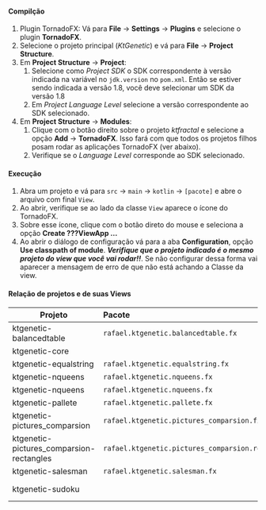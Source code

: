#### Compilção

1. Plugin TornadoFX: Vá para **File** -> **Settings** 
-> **Plugins** e selecione o plugin **TornadoFX**.
2. Selecione o projeto principal (*KtGenetic*) e vá para 
**File** -> **Project Structure**.
3. Em **Project Structure** -> **Project**:
    1. Selecione como 
*Project SDK* o SDK correspondente à versão indicada na 
variável no `jdk.version` no `pom.xml`. Então se estiver 
sendo indicada a versão 1.8, você deve selecionar um SDK 
da versão 1.8
    2. Em *Project Language Level* selecione a versão 
correspondente ao SDK selecionado.
4. Em **Project Structure** -> **Modules**:
    1. Clique com o botão direito sobre o projeto 
*ktfractal* e selecione a opção **Add** -> **TornadoFX**. 
Isso fará com que todos os projetos filhos posam rodar as 
aplicações TornadoFX (ver abaixo).
    2. Verifique se o *Language Level* corresponde ao SDK 
selecionado.

#### Execução
1. Abra um projeto e vá para `src` -> `main` -> `kotlin` 
-> `[pacote]` e abre o arquivo com final `View`.
2. Ao abrir, verifique se ao lado da classe `View` aparece 
o ícone do TornadoFX. 
3. Sobre esse ícone, clique com o botão direto do mouse 
e seleciona a opção **Create ???ViewApp ...**
4. Ao abrir o diálogo de configuração vá para a aba 
**Configuration**, opção **Use classpath of module**. 
***Verifique que o projeto indicado é o mesmo projeto do 
view que você vai rodar!!***. Se não configurar dessa 
forma vai aparecer a mensagem de erro de que não está 
achando a Classe da view.

#### Relação de projetos e de suas Views
| Projeto                                   | Pacote                                                | Classe                        | Observação    |
| -------------                             |:-------------                                         |:-----                         | -----         |
| ktgenetic-balancedtable                   | `rafael.ktgenetic.balancedtable.fx`                   | `BalanceViewApp`              |               |
| ktgenetic-core                            |                                                       |                               | Projeto pai   |
| ktgenetic-equalstring                     | `rafael.ktgenetic.equalstring.fx`                     | `EqualStringsViewApp`         |               |
| ktgenetic-nqueens                         | `rafael.ktgenetic.nqueens.fx`                         | `NBishopsApp`                 |               |
| ktgenetic-nqueens                         | `rafael.ktgenetic.nqueens.fx`                         | `NQueensApp`                  |               |
| ktgenetic-pallete                         | `rafael.ktgenetic.pallete.fx`                         | `PalleteViewApp`              |               |
| ktgenetic-pictures_comparsion             | `rafael.ktgenetic.pictures_comparsion.fx`             | `PicturesComparsionViewApp`   |               |
| ktgenetic-pictures_comparsion-rectangles  | `rafael.ktgenetic.pictures_comparsion.rectangles.fx`  | `PicturesComparsionViewApp`   |               |
| ktgenetic-salesman                        | `rafael.ktgenetic.salesman.fx`                        | `SalesmanViewApp`             |               |
| ktgenetic-sudoku                          |                                                       |                               | Não Funcional |
